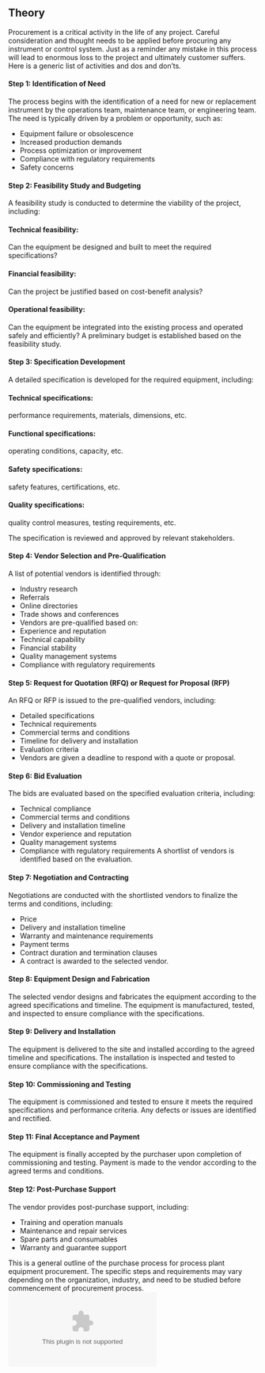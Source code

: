 ## Theory

Procurement is a critical activity in the life of any project. Careful consideration and thought needs to be applied before procuring any instrument or control system. Just as a reminder any mistake in this process will lead to enormous loss to the project and ultimately customer suffers. Here is a generic list of activities and dos and don’ts.

#### Step 1: Identification of Need

The process begins with the identification of a need for new or replacement instrument by the operations team, maintenance team, or engineering team.
The need is typically driven by a problem or opportunity, such as:
-	Equipment failure or obsolescence
-	Increased production demands
-	Process optimization or improvement
-	Compliance with regulatory requirements
-	Safety concerns

#### Step 2: Feasibility Study and Budgeting

A feasibility study is conducted to determine the viability of the project, including:

#### Technical feasibility:
Can the equipment be designed and built to meet the required specifications?

#### Financial feasibility: 
Can the project be justified based on cost-benefit analysis?

#### Operational feasibility: 
Can the equipment be integrated into the existing process and operated safely and efficiently? 
A preliminary budget is established based on the feasibility study.                    


#### Step 3: Specification Development

A detailed specification is developed for the required equipment, including:

#### Technical specifications: 
performance requirements, materials, dimensions, etc.

#### Functional specifications: 
operating conditions, capacity, etc.

#### Safety specifications: 
safety features, certifications, etc.

#### Quality specifications: 
quality control measures, testing requirements, etc.

The specification is reviewed and approved by relevant stakeholders.


#### Step 4: Vendor Selection and Pre-Qualification

A list of potential vendors is identified through:
-	Industry research
-	Referrals
-	Online directories
-	Trade shows and conferences
-	Vendors are pre-qualified based on:
-	Experience and reputation
-	Technical capability
-	Financial stability
-	Quality management systems
-	Compliance with regulatory requirements


#### Step 5: Request for Quotation (RFQ) or Request for Proposal (RFP)

An RFQ or RFP is issued to the pre-qualified vendors, including:
-	Detailed specifications
-	Technical requirements
-	Commercial terms and conditions
-	Timeline for delivery and installation
-	Evaluation criteria
-	Vendors are given a deadline to respond with a quote or proposal.


#### Step 6: Bid Evaluation

The bids are evaluated based on the specified evaluation criteria, including:
-	Technical compliance
-	Commercial terms and conditions
-	Delivery and installation timeline
-	Vendor experience and reputation
-	Quality management systems
-	Compliance with regulatory requirements
A shortlist of vendors is identified based on the evaluation.


#### Step 7: Negotiation and Contracting

Negotiations are conducted with the shortlisted vendors to finalize the terms and conditions, including:
-	Price
-	Delivery and installation timeline
-	Warranty and maintenance requirements
-	Payment terms
-	Contract duration and termination clauses
-	A contract is awarded to the selected vendor.


#### Step 8: Equipment Design and Fabrication

The selected vendor designs and fabricates the equipment according to the agreed specifications and timeline.
The equipment is manufactured, tested, and inspected to ensure compliance with the specifications.


#### Step 9: Delivery and Installation

The equipment is delivered to the site and installed according to the agreed timeline and specifications.
The installation is inspected and tested to ensure compliance with the specifications.


#### Step 10: Commissioning and Testing

The equipment is commissioned and tested to ensure it meets the required specifications and performance criteria.
Any defects or issues are identified and rectified.


#### Step 11: Final Acceptance and Payment

The equipment is finally accepted by the purchaser upon completion of commissioning and testing.
Payment is made to the vendor according to the agreed terms and conditions.


#### Step 12: Post-Purchase Support

The vendor provides post-purchase support, including:
-	Training and operation manuals
-	Maintenance and repair services
-	Spare parts and consumables
-	Warranty and guarantee support

This is a general outline of the purchase process for process plant equipment procurement. The specific steps and requirements may vary depending on the organization, industry, and need to be studied before commencement of procurement process.
![*Transmitters* ](images/Transmitters.docx)
